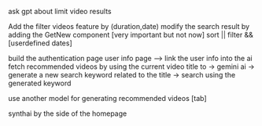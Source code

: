 <!-- Convert the video duration into a readable format  -->

<!-- Add the video recommendation feature in the videoplay route (temporary) -->

<!-- after fetching videos filter out non educational videos using the categoryId for science and technology, education -->

ask gpt about limit video results

Add the filter videos feature by (duration,date) modify the search result by adding the GetNew component [very important but not now] sort || filter && [userdefined dates]

build the authentication page
user info page --> link the user info into the ai
fetch recommended videos by using the current video title to -> gemini ai -> generate a new search keyword related to the title -> search using the generated keyword

use another model for generating recommended videos [tab]

synthai by the side of the homepage
